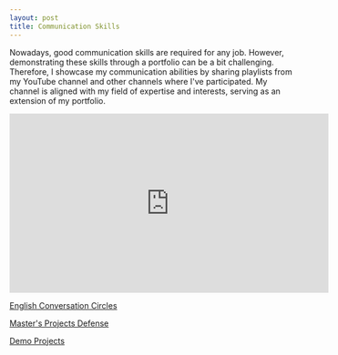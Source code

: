 ```yaml
---
layout: post
title: Communication Skills
---
```


Nowadays, good communication skills are required for any job. However, demonstrating these skills through a portfolio can be a bit challenging. Therefore, I showcase my communication abilities by sharing playlists from my YouTube channel and other channels where I've participated. My channel is aligned with my field of expertise and interests, serving as an extension of my portfolio.

<iframe width="560" height="315" src="https://www.youtube.com/embed/SnpVuE8Cmo8?si=v6F2ESbyoMCgbu-z&amp;clip=UgkxV8y_cd3jf5vLbpls313JcaXYGAgETVFZ&amp;clipt=EM7WThjmy08" title="YouTube video player" frameborder="0" allow="accelerometer; autoplay; clipboard-write; encrypted-media; gyroscope; picture-in-picture; web-share" allowfullscreen></iframe>

[English Conversation Circles][yotube-playlist-conversation-circles]

[Master's Projects Defense][yotube-playlist-master]

[Demo Projects][demo-projects]

[demo-projects]: https://www.youtube.com/watch?v=3ivOQGk-8V0&list=PLH524I4mqWNVjPQM6Etkwbo2tWpq503Y-

[yotube-playlist-master]: https://www.youtube.com/watch?v=DvtkBpqzf8g&list=PLH524I4mqWNUk2NBEgog2DDORtfAxO-ju

[yotube-playlist-conversation-circles]: https://www.youtube.com/watch?v=G5HqMr3-F6U&list=PLH524I4mqWNVeHXiNQ1dyznf_hFAhkILB
